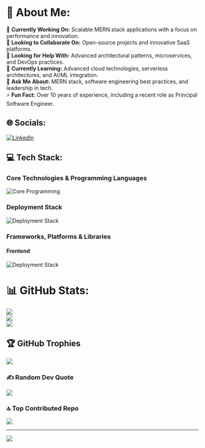 # 💫 About Me:
🔭 **Currently Working On:** Scalable MERN stack applications with a focus on performance and innovation.  <br>👯 **Looking to Collaborate On:** Open-source projects and innovative SaaS platforms.  <br>🤝 **Looking for Help With:** Advanced architectural patterns, microservices, and DevOps practices.  <br>🌱 **Currently Learning:** Advanced cloud technologies, serverless architectures, and AI/ML integration.  <br>💬 **Ask Me About:** MERN stack, software engineering best practices, and leadership in tech.  <br>⚡ **Fun Fact:** Over 10 years of experience, including a recent role as Principal Software Engineer.


## 🌐 Socials:
[![LinkedIn](https://skillicons.dev/icons?i=linkedin)](https://linkedin.com/in/fauz-ali-fe) 

## 💻 Tech Stack:

### Core Technologies & Programming Languages
![Core Programming](https://skillicons.dev/icons?i=html,css,js,ts,graphql,python)

### Deployment Stack
![Deployment Stack](https://skillicons.dev/icons?i=aws,gcp,azure,firebase,heroku,netlify,vercel,docker,git,kubernetes)

### Frameworks, Platforms & Libraries

#### Frontend
![Deployment Stack](https://skillicons.dev/icons?i=react,vue,angular,nextjs,redux,bootstrap,tailwind)

# 📊 GitHub Stats:
![](https://github-readme-stats.vercel.app/api?username=fauzsp&theme=dracula&hide_border=false&include_all_commits=true&count_private=true)<br/>
![](https://github-readme-streak-stats.herokuapp.com/?user=fauzsp&theme=dracula&hide_border=false)<br/>
![](https://github-readme-stats.vercel.app/api/top-langs/?username=fauzsp&theme=dracula&hide_border=false&include_all_commits=true&count_private=true&layout=compact)

## 🏆 GitHub Trophies
![](https://github-profile-trophy.vercel.app/?username=fauzsp&theme=dracula&no-frame=false&no-bg=false&margin-w=4)

### ✍️ Random Dev Quote
![](https://quotes-github-readme.vercel.app/api?type=horizontal&theme=gruvbox)

### 🔝 Top Contributed Repo
![](https://github-contributor-stats.vercel.app/api?username=fauzsp&limit=5&theme=dracula&combine_all_yearly_contributions=true)

---
[![](https://visitcount.itsvg.in/api?id=fauzsp&icon=0&color=7)](https://visitcount.itsvg.in)

<!-- Proudly created with GPRM ( https://gprm.itsvg.in ) -->
